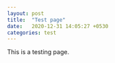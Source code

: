```yaml
---
layout: post
title:  "Test page"
date:   2020-12-31 14:05:27 +0530
categories: test
---
```


This is a testing page.